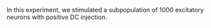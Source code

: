 In this experiment, we stimulated a subpopulation of 1000 excitatory neurons with positive DC injection.
